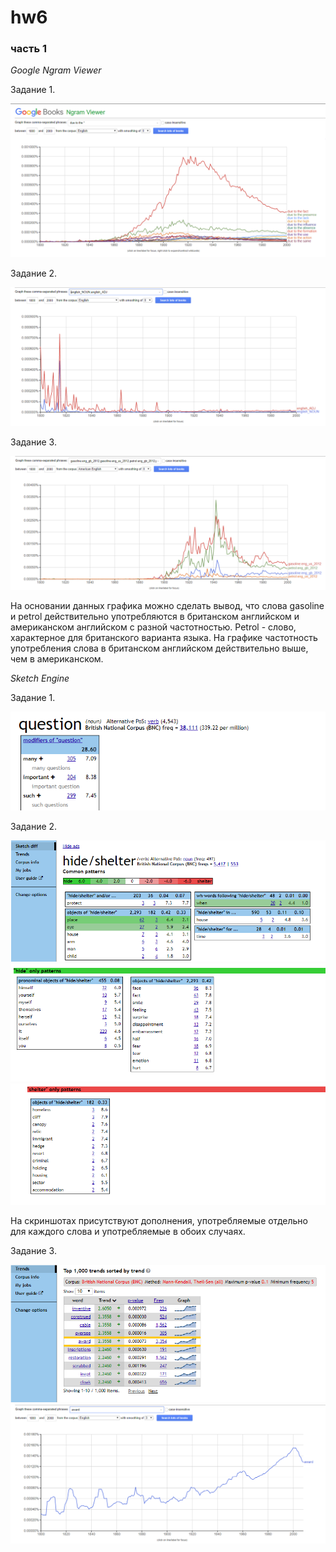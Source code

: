 # hw6

### часть 1
*Google Ngram Viewer*

Задание 1.

![](https://github.com/aashchukina/hw6/blob/master/1..png)

Задание 2.

![](https://github.com/aashchukina/hw6/blob/master/2..png)

Задание 3.

![](https://github.com/aashchukina/hw6/blob/master/3..png)

На основании данных графика можно сделать вывод, что слова gasoline и petrol действительно употребляются в британском английском и американском английском с разной частотностью. Petrol - слово, характерное для британского варианта языка. На графике частотность употребления слова в британском английском действительно выше, чем в американском.

*Sketch Engine*

Задание 1.

![](https://github.com/aashchukina/hw6/blob/master/4..png)

Задание 2.

![](https://github.com/aashchukina/hw6/blob/master/7..png)
![](https://github.com/aashchukina/hw6/blob/master/5..png)
![](https://github.com/aashchukina/hw6/blob/master/6..png)

На скриншотах присутствуют дополнения, употребляемые отдельно для каждого слова и употребляемые в обоих случаях.

Задание 3.

![](https://github.com/aashchukina/hw6/blob/master/8..png)
![](https://github.com/aashchukina/hw6/blob/master/9..png)
